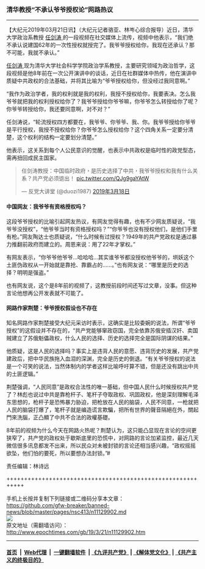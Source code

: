 ### 清华教授“不承认爷爷授权论”网路热议
------------------------

<p>
 【大纪元2019年03月21日讯】（大纪元记者骆亚、林岑心综合报导）近日，清华大学政治系教授
 <a href="http://www.epochtimes.com/gb/tag/%E4%BB%BB%E5%89%91%E6%B6%9B.html">
  任剑涛
 </a>
 的一段视频在社交媒体上流传，视频中他表示，“我们绝不承认说建国62年的一次性授权就授完了。我爷爷授权给你，我现在还承认？那不可能，我就不承认。”
</p>
<p>
 <a href="http://www.epochtimes.com/gb/tag/%E4%BB%BB%E5%89%91%E6%B6%9B.html">
  任剑涛
 </a>
 现为清华大学社会科学学院政治学系教授，主要研究领域为政治哲学，这段视频是他8年前在一次公开演讲中的谈话，近日在社群媒体中热传，他在演讲中质疑中共政权的合法基础，并将其比喻为“爷爷授权给你，但没经过我同意啊。”
</p>
<p>
 “我作为政治学者，我的权利就是我的权利，我授不授权给你，我要表决。怎么我爷爷就把我的权利授权给你了？我爷爷授给你爷爷嘛，你爷爷怎么转授给你了呢？你爷爷转授给你，我还要同意啊，对不对？”
</p>
<p>
 任剑涛说，“轮流授权四方都要在，我爷爷、你爷爷、我、你。我爷爷授给你爷爷是平行授权，我授不授权给你？你爷爷怎么授权给你？这个四角关系一定要分清楚，这个权利的结构一定要划分清楚。”
</p>
<p>
 他表示，这关系到每个人公民意识的觉醒，也表示中共政权是临时性的政党型态，需再扭回成民主国家。
</p>
<blockquote class="twitter-tweet" data-lang="zh-cn">
 <p dir="ltr" lang="zh">
  <span class="tlid-translation translation" lang="zh-TW">
   任剑涛教授：中国临时政府，是历史选择了中共，我爷爷授权和我有什么关系？共产党必须退出！
  </span>
  <a href="https://t.co/QJg9gaYAtW">
   pic.twitter.com/QJg9gaYAtW
  </a>
 </p>
 <p>
  —
  <span class="tlid-translation translation" lang="zh-TW">
   反党大讲堂
  </span>
  (@duozi1987)
  <a href="https://twitter.com/duozi1987/status/1107791748489568256?ref_src=twsrc%5Etfw">
   2019年3月18日
  </a>
 </p>
</blockquote>
<p>
</p>
<h4>
 <b>
  中国网友：我爷爷有资格授权吗？
 </b>
</h4>
<p>
 这段爷爷授权的比喻引起网友热议，有网友觉得有趣，也有不少网友质疑说，“我爷爷没授权”，“他爷爷当时有资格授权吗？”“你爷爷也没有授权他们，是他们手里有枪。”网友陶达士也质疑说，“什么时候有过授权？1949年的共产党政权是通过暴力推翻前政府而建立的。周恩来说：用了22年才掌权。”
</p>
<p>
 有网友表示，“你爷爷他爷爷…哈哈哈…其实谁爷爷都没授权他爷爷的，垬妖这个土匪伪政权从一开始就是靠抢、靠霸占的……。”也有网友说：“哪里是历史的选择？明明是强盗。”
</p>
<p>
 也有网友说，这个是8年前的视频了，这教授前段时间还写过文章，没事。但这种言论他想再公开发表就不可能了。
</p>
<h4>
 <b>
  网路作家荆楚：爷爷授权假设也不存在
 </b>
</h4>
<p>
 知名网路作家荆楚接受大纪元采访时表示，这确实是比较委婉的说法，所谓“爷爷授权”的这假设并不存在的，“共产党能够窜政窃国，完全依靠苏俄安插汉奸、卖国贼建立了苏俄魁儡政权，什么人民的选择、历史的选择完全是国际阴谋的结果。”
</p>
<p>
 他质疑，这是人民的选择吗？事实上是违背人民的意愿、违背历史的发展，共产党建政后，把中华民族拖入血泪的深渊，完全是历史的倒退。“有关爷爷授权的说法是一个可笑的说法，当然体制内的学者这样比喻呼吁算不错，但是还没有跳出中共的土匪逻辑。”
</p>
<p>
 荆楚强调，“人民同意”是政权合法性的唯一基础，但中国人民什么时候授权共产党了？林彪也说过中共是靠枪杆子、笔杆子夺取政权、巩固政权，他是深刻理解毛泽东思想的，枪杆子是恐怖暴力胁迫，把枪放在人民的脑袋，人民不同意，一枪就把人民的脑袋打爆了，笔杆子就是编造谎言欺騙，把所有世界的聲音隔絕在外，關起門來洗腦，正凸顯了中共不合法的政權基礎。
</p>
<p>
 8年前的视频为什么今天在网路火热呢？荆楚认为，这只能凸显现在言论的空间更狭窄了，共产党的政权处于歇斯底里的恐慌中，对网路的言论加紧监控，最近几天微信很多讯息都发不出来，所以民众对未被封锁的言论还相当感兴趣，“政权摇摇欲坠，他们怕的要死，所以要想办法封锁。”#
</p>
<p>
 责任编辑：林诗远
</p>

+++++++++++++++++++++++++++++++++++++++++++++++++++++++++++<br/><br/>
手机上长按并复制下列链接或二维码分享本文章：<br/>
https://github.com/gfw-breaker/banned-news/blob/master/pages/nsc413/n11129902.md <br/>
<a href='https://github.com/gfw-breaker/banned-news/blob/master/pages/nsc413/n11129902.md'><img src='https://github.com/gfw-breaker/banned-news/blob/master/pages/nsc413/n11129902.md.png'/></a> <br/>
原文地址（需翻墙访问）：http://www.epochtimes.com/gb/19/3/21/n11129902.htm


------------------------
#### [首页](https://github.com/gfw-breaker/banned-news/blob/master/README.md) &nbsp;|&nbsp; [Web代理](https://github.com/labour-camp/helloworld) &nbsp;|&nbsp; [一键翻墙软件](https://github.com/gfw-breaker/nogfw/blob/master/README.md) &nbsp;| [《九评共产党》](https://github.com/gfw-breaker/9ping.md/blob/master/README.md#九评之一评共产党是什么) | [《解体党文化》](https://github.com/gfw-breaker/jtdwh.md/blob/master/README.md) | [《共产主义的终极目的》](https://github.com/gfw-breaker/gczydzjmd.md/blob/master/README.md)

